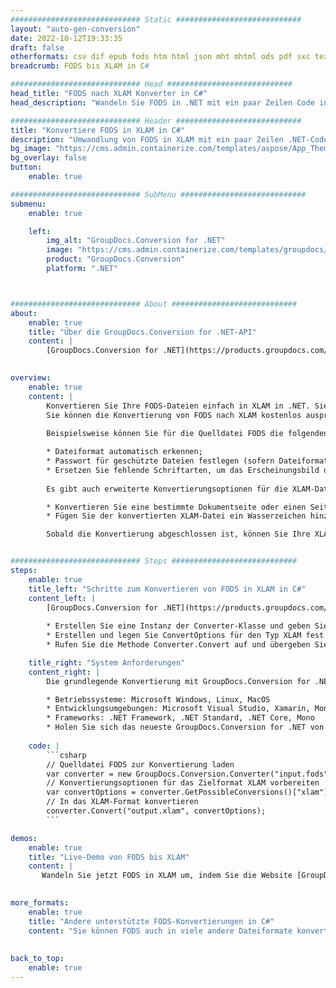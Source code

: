 ```yaml
---
############################# Static ############################
layout: "auto-gen-conversion"
date: 2022-10-12T19:33:35
draft: false
otherformats: csv dif epub fods htm html json mht mhtml ods pdf sxc tex tsv xlam xls xlsb xlsm xlsx xlt xltm xltx xml xps
breadcrumb: FODS bis XLAM in C#

############################# Head ############################
head_title: "FODS nach XLAM Konverter in C#"
head_description: "Wandeln Sie FODS in .NET mit ein paar Zeilen Code in XLAM um. Verwenden Sie die GroupDocs Document Conversion API, um über 160 Dateiformate zu konvertieren."

############################# Header ############################
title: "Konvertiere FODS in XLAM in C#"
description: "Umwandlung von FODS in XLAM mit ein paar Zeilen .NET-Code"
bg_image: "https://cms.admin.containerize.com/templates/aspose/App_Themes/V3/images/bg/header1.png"
bg_overlay: false
button:
    enable: true

############################# SubMenu ############################
submenu:
    enable: true

    left:
        img_alt: "GroupDocs.Conversion for .NET"
        image: "https://cms.admin.containerize.com/templates/groupdocs/images/product-logos/90x90-noborder/groupdocs-conversion-net.png"
        product: "GroupDocs.Conversion"
        platform: ".NET"



############################# About ############################
about:
    enable: true
    title: "Über die GroupDocs.Conversion for .NET-API"
    content: |
        [GroupDocs.Conversion for .NET](https://products.groupdocs.com/conversion/net/) kann verwendet werden, um Microsoft Word, Excel, PowerPoint, PDF, Visio und andere Formate zu konvertieren. GroupDocs.Conversion ist eine eigenständige API, die sich für Backend- und interne Systeme eignet, bei denen eine hohe Leistung erforderlich ist. Es ist unabhängig von Software wie Microsoft oder Open Office.
    

overview:
    enable: true
    content: |
        Konvertieren Sie Ihre FODS-Dateien einfach in XLAM in .NET. Sie können nur ein paar C#-Codezeilen auf jeder Plattform Ihrer Wahl verwenden, z. B. Windows, Linux, macOS.
        Sie können die Konvertierung von FODS nach XLAM kostenlos ausprobieren und die Qualität der Konvertierungsergebnisse bewerten. Neben einfachen Dateikonvertierungsszenarien können Sie erweiterte Optionen zum Laden der Quelldatei FODS und zum Speichern des Ausgabeergebnisses XLAM ausprobieren. 
        
        Beispielsweise können Sie für die Quelldatei FODS die folgenden Ladeoptionen verwenden:

        * Dateiformat automatisch erkennen;
        * Passwort für geschützte Dateien festlegen (sofern Dateiformat dies unterstützt);
        * Ersetzen Sie fehlende Schriftarten, um das Erscheinungsbild des Dokuments beizubehalten.
        
        Es gibt auch erweiterte Konvertierungsoptionen für die XLAM-Datei:

        * Konvertieren Sie eine bestimmte Dokumentseite oder einen Seitenbereich;
        * Fügen Sie der konvertierten XLAM-Datei ein Wasserzeichen hinzu und vieles mehr.

        Sobald die Konvertierung abgeschlossen ist, können Sie Ihre XLAM-Datei im lokalen Dateipfad oder auf einem Speicher von Drittanbietern wie FTP, Amazon S3, Google Drive, Dropbox usw. speichern. Bitte beachten Sie, dass Sie FODS in XLAM muss keine zusätzliche Software installiert werden - wie MS Office, Open Office, Adobe Acrobat Reader etc.


############################# Steps ############################
steps:
    enable: true
    title_left: "Schritte zum Konvertieren von FODS in XLAM in C#"
    content_left: |
        [GroupDocs.Conversion for .NET](https://products.groupdocs.com/conversion/net/) erleichtert Entwicklern das Konvertieren einer FODS-Datei in XLAM mit wenigen Codezeilen.
        
        * Erstellen Sie eine Instanz der Converter-Klasse und geben Sie die Datei FODS mit dem vollständigen Pfad an
        * Erstellen und legen Sie ConvertOptions für den Typ XLAM fest.
        * Rufen Sie die Methode Converter.Convert auf und übergeben Sie den vollständigen Pfad und das Format (XLAM) als Parameter

    title_right: "System Anforderungen"
    content_right: |
        Die grundlegende Konvertierung mit GroupDocs.Conversion for .NET kann in nur wenigen einfachen Schritten durchgeführt werden. Unsere APIs werden auf allen wichtigen Plattformen und Betriebssystemen unterstützt. Stellen Sie vor dem Ausführen des folgenden Codes sicher, dass die folgenden Voraussetzungen auf Ihrem System installiert sind.

        * Betriebssysteme: Microsoft Windows, Linux, MacOS
        * Entwicklungsumgebungen: Microsoft Visual Studio, Xamarin, MonoDevelop
        * Frameworks: .NET Framework, .NET Standard, .NET Core, Mono
        * Holen Sie sich das neueste GroupDocs.Conversion for .NET von [Nuget](https://www.nuget.org/packages/groupdocs.conversion)
         
    code: |
        ```csharp    
        // Quelldatei FODS zur Konvertierung laden
        var converter = new GroupDocs.Conversion.Converter("input.fods");
        // Konvertierungsoptionen für das Zielformat XLAM vorbereiten
        var convertOptions = converter.GetPossibleConversions()["xlam"].ConvertOptions;
        // In das XLAM-Format konvertieren
        converter.Convert("output.xlam", convertOptions);
        ```

demos:
    enable: true
    title: "Live-Demo von FODS bis XLAM"
    content: |
       Wandeln Sie jetzt FODS in XLAM um, indem Sie die Website [GroupDocs.Conversion App](https://products.groupdocs.app/conversion/family) besuchen. Die Online-Demo hat die folgenden Vorteile
          

more_formats:
    enable: true
    title: "Andere unterstützte FODS-Konvertierungen in C#"
    content: "Sie können FODS auch in viele andere Dateiformate konvertieren. Bitte sehen Sie sich die Liste unten an."
       
       
back_to_top:
    enable: true
---
```

